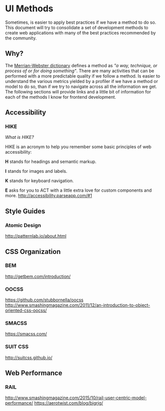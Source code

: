 # UI Methods
Sometimes, is easier to apply best practices if we have a method to do so. This document will try to consolidate a set of development methods to create web applications with many of the best practices recommended by the community.

## Why?
The [Merrian-Webster dictionary](http://beta.merriam-webster.com/dictionary/method) defines a method as *"a way, technique, or process of or for doing something"*. There are many activities that can be performed with a more predictable quality if we follow a method. Is easier to understand the various metrics yielded by a profiler if we have a method or model to do so, than if we try to navigate across all the information we get. 
The following sections will provide links and a little bit of information for each of the methods I know for frontend development.

## Accessibility

### HIKE
*What is HIKE?*

HIKE is an acronym to help you remember some basic principles of web accessibility:

**H** stands for headings and semantic markup.

**I** stands for images and labels.

**K** stands for keyboard navigation.

**E** asks for you to ACT with a little extra love for custom components and more. 
http://accessibility.parseapp.com/#1

## Style Guides

### Atomic Design
http://patternlab.io/about.html

## CSS Organization

### BEM
http://getbem.com/introduction/

### OOCSS
https://github.com/stubbornella/oocss
http://www.smashingmagazine.com/2011/12/an-introduction-to-object-oriented-css-oocss/

### SMACSS
https://smacss.com/

### SUIT CSS
http://suitcss.github.io/

## Web Performance

### RAIL
http://www.smashingmagazine.com/2015/10/rail-user-centric-model-performance/
https://aerotwist.com/blog/bigrig/
